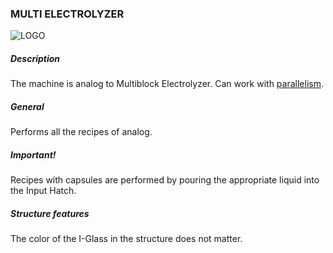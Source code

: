 ### MULTI ELECTROLYZER

![LOGO](https://gtimpact.space/media/gregtech/ParElectr.png)

##### Description

The machine is analog to Multiblock Electrolyzer. Can work with [parallelism](/wiki/mechanics#parallelism).

##### General

Performs all the recipes of analog.

##### Important!

Recipes with capsules are performed by pouring the appropriate liquid into the Input Hatch.

##### Structure features

The color of the I-Glass in the structure does not matter.
